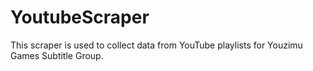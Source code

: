 # YoutubeScraper
 This scraper is used to collect data from YouTube playlists for Youzimu Games Subtitle Group.

